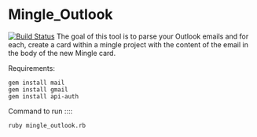 # Mingle_Outlook
[![Build Status](https://snap-ci.com/ankitsri11/Mingle_Outlook/branch/test/build_image)](https://snap-ci.com/ankitsri11/Mingle_Outlook/branch/test)
The goal of this tool is to parse your Outlook emails and for each, create a card within a mingle project with the content of the email in the body of the new Mingle card. 

Requirements: 
 
 ```
 gem install mail
 gem install gmail
 gem install api-auth
 ```
 
Command to run ::::


`ruby mingle_outlook.rb`



